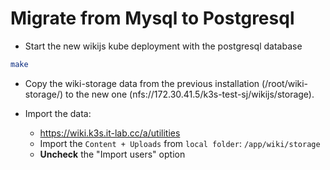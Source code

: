 # Migrate from Mysql to Postgresql

- Start the new wikijs kube deployment with the postgresql database

```bash
make
```

- Copy the wiki-storage data from the previous installation (/root/wiki-storage/) to the new one (nfs://172.30.41.5/k3s-test-sj/wikijs/storage).

- Import the data:
  - https://wiki.k3s.it-lab.cc/a/utilities
  - Import the `Content + Uploads` from `local folder`: `/app/wiki/storage`
  - **Uncheck** the "Import users" option
